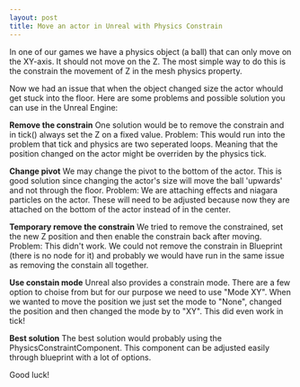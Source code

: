 ```yaml
---
layout: post
title: Move an actor in Unreal with Physics Constrain
---
```


In one of our games we have a physics object (a ball) that can only move on the XY-axis. It should not move on the Z. The most simple way to do this is the constrain the movement of Z in the mesh physics property.

<!--break-->

Now we had an issue that when the object changed size the actor whould get stuck into the floor. Here are some problems and possible solution you can use in the Unreal Engine:

**Remove the constrain**
One solution would be to remove the constrain and in tick() always set the Z on a fixed value.
Problem: This would run into the problem that tick and physics are two seperated loops. Meaning that the position changed on the actor might be overriden by the physics tick.
 
 **Change pivot**
 We may change the pivot to the bottom of the actor. This is good solution since changing the actor's size will move the ball 'upwards' and not through the floor.
 Problem: We are attaching effects and niagara particles on the actor. These will need to be adjusted because now they are attached on the bottom of the actor instead of in the center.

 **Temporary remove the constrain**
 We tried to remove the constrained, set the new Z position and then enable the constrain back after moving.
 Problem: This didn't work. We could not remove the constrain in Blueprint (there is no node for it) and probably we would have run in the same issue as removing the constain all together.

 **Use constain mode**
 Unreal also provides a constrain mode. There are a few option to choise from but for our purpose we need to use "Mode XY". When we wanted to move the position we just set the mode to "None", changed the position and then changed the mode by to "XY". This did even work in tick!

 **Best solution**
 The best solution would probably using the PhysicsConstraintComponent. This component can be adjusted easily through blueprint with a lot of options.

 Good luck!
